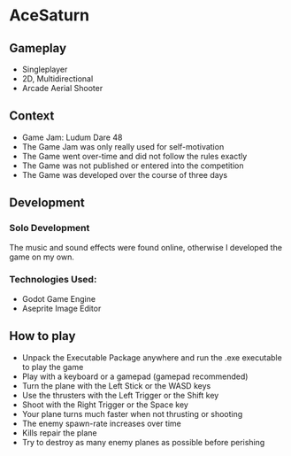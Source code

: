# AceSaturn

## Gameplay
- Singleplayer
- 2D, Multidirectional 
- Arcade Aerial Shooter

## Context
- Game Jam: Ludum Dare 48
- The Game Jam was only really used for self-motivation
- The Game went over-time and did not follow the rules exactly
- The Game was not published or entered into the competition
- The Game was developed over the course of three days

## Development
### Solo Development
The music and sound effects were found online, otherwise I developed the game on my own.
### Technologies Used:
- Godot Game Engine
- Aseprite Image Editor

## How to play
- Unpack the Executable Package anywhere and run the .exe executable to play the game  
- Play with a keyboard or a gamepad (gamepad recommended)
- Turn the plane with the Left Stick or the WASD keys
- Use the thrusters with the Left Trigger or the Shift key
- Shoot with the Right Trigger or the Space key
- Your plane turns much faster when not thrusting or shooting
- The enemy spawn-rate increases over time
- Kills repair the plane
- Try to destroy as many enemy planes as possible before perishing

